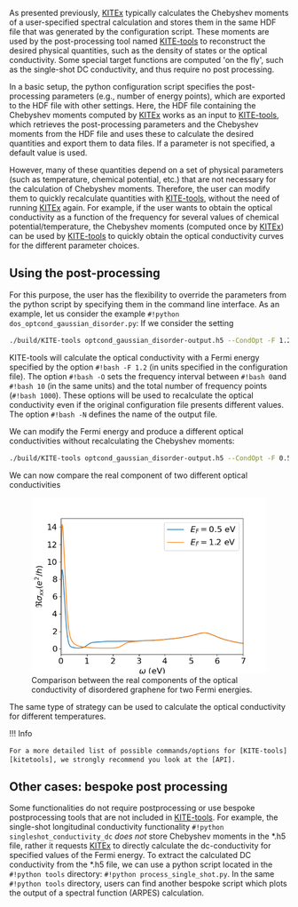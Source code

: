 As presented previously, [KITEx][kitex] typically calculates the Chebyshev moments of a user-specified spectral calculation and stores them in the
same HDF file that was generated by the configuration script.
These moments are used by the post-processing tool named [KITE-tools][kitetools]  to reconstruct the desired physical quantities, such as the density of states or the optical conductivity.
Some special target functions are computed 'on the fly', such as the single-shot DC conductivity, and thus require no post processing. 

In a basic setup, the python configuration script specifies the post-processing parameters (e.g., number of energy points),
which are exported to the HDF file with other settings.
Here, the HDF file containing the Chebyshev moments computed by [KITEx][kitex] works as an input to
[KITE-tools][kitetools], which retrieves the post-processing parameters and the Chebyshev moments from the HDF file and uses these to calculate the desired
quantities and export them to data files.
If a parameter is not specified, a default value is used.

However, many of these quantities depend on a set of physical parameters (such as temperature, chemical potential, etc.) that are not necessary
for the calculation of Chebyshev moments.
Therefore, the user can modify them to quickly recalculate quantities with [KITE-tools][kitetools], without the need of running [KITEx][kitex] again.
For example, if the user wants to obtain the optical conductivity as a function of the frequency for several values of chemical potential/temperature,
the Chebyshev moments (computed once by [KITEx][kitex]) can be used by [KITE-tools][kitetools] to quickly obtain the optical conductivity curves for the different parameter choices.

## Using the post-processing

For this purpose, the user has the flexibility to override the parameters from the python script by specifying them
in the command line interface. As an example, let us consider the example  `#!python dos_optcond_gaussian_disorder.py`: If we consider the setting

``` bash
./build/KITE-tools optcond_gaussian_disorder-output.h5 --CondOpt -F 1.2 -O 0 10 1000 -N optcond1.2.dat
```

KITE-tools will calculate the optical conductivity with a Fermi energy specified by the option `#!bash -F 1.2`
(in units specified in the configuration file). The option `#!bash -O` sets the frequency interval between `#!bash 0`and `#!bash 10`
(in the same units) and the total number of frequency points (`#!bash 1000`). These options will be used to recalculate
the optical conductivity even if the original configuration file presents different values. 
The option `#!bash -N` defines the name of the output file.

We can modify the Fermi energy and produce a different optical conductivities without recalculating the Chebyshev moments:  

``` bash
./build/KITE-tools optcond_gaussian_disorder-output.h5 --CondOpt -F 0.5 -O 0 10 1000 -N optcond0.5.dat
```
We can now compare the real component of two different optical conductivities  
<div>
     <figure>
        <img src="../../assets/images/tutorial/opt_cond_tools.png" style="width: 40em" />
        <figcaption>Comparison between the real components of the optical conductivity of disordered graphene for two Fermi energies.</figcaption>
      </figure>
</div>


The same type of strategy can be used to calculate the optical conductivity for different temperatures.


!!! Info

    For a more detailed list of possible commands/options for [KITE-tools][kitetools], we strongly recommend you look at the [API].

## Other cases: bespoke post processing

Some functionalities do not require postprocessing or use bespoke postprocessing tools that are not included in [KITE-tools][kitetools]. 
For example, the single-shot longitudinal conductivity functionality `#!python singleshot_conductivity_dc` _does not_ store Chebyshev moments in the *.h5 file, rather it requests [KITEx][kitex] to directly calculate the dc-conductivity for specified values of the Fermi energy. 
To extract the calculated DC conductivity from the *.h5 file, we can use a python script located in the `#!python tools` directory:  `#!python process_single_shot.py`. 
In the same `#!python tools` directory, users can find another bespoke script which plots the output of a spectral function (ARPES) calculation.




[kitex]: ../api/kitex.md
[kitetools]: ../api/kite-tools.md
[API]: ../api/kite-tools.md#advanced-usage
